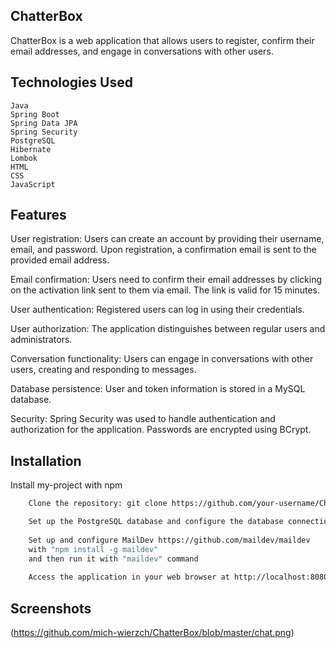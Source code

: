 ## ChatterBox

ChatterBox is a web application that allows users to register, confirm their email addresses, and engage in conversations with other users.
## Technologies Used

    Java
    Spring Boot
    Spring Data JPA
    Spring Security
    PostgreSQL
    Hibernate
    Lombok
    HTML
    CSS
    JavaScript
## Features

User registration: Users can create an account by providing their username, email, and password. Upon registration, a confirmation email is sent to the provided email address.

Email confirmation: Users need to confirm their email addresses by clicking on the activation link sent to them via email. The link is valid for 15 minutes.

User authentication: Registered users can log in using their credentials.

User authorization: The application distinguishes between regular users and administrators.

Conversation functionality: Users can engage in conversations with other users, creating and responding to messages.

Database persistence: User and token information is stored in a MySQL database.

Security: Spring Security was used to handle authentication and authorization for the application. Passwords are encrypted using BCrypt.


## Installation

Install my-project with npm

```bash
    Clone the repository: git clone https://github.com/your-username/ChatterBox.git

    Set up the PostgreSQL database and configure the database connection in application.yml.
    
    Set up and configure MailDev https://github.com/maildev/maildev 
    with "npm install -g maildev"
    and then run it with "maildev" command
    
    Access the application in your web browser at http://localhost:8080
```
## Screenshots
(https://github.com/mich-wierzch/ChatterBox/blob/master/chat.png)
